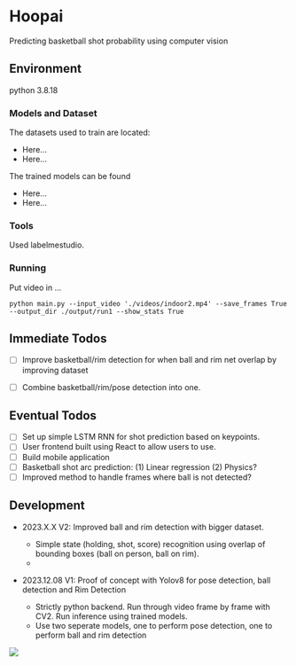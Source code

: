 # Hoopai
Predicting basketball shot probability using computer vision

## Environment
python 3.8.18

### Models and Dataset
The datasets used to train are located:
- Here...
- Here...

The trained models can be found
- Here...
- Here...

### Tools
Used labelmestudio.

### Running
Put video in ...
```
python main.py --input_video './videos/indoor2.mp4' --save_frames True --output_dir ./output/run1 --show_stats True   
```

## Immediate Todos
- [ ] Improve basketball/rim detection for when ball and rim net overlap by improving dataset
- [ ] Combine basketball/rim/pose detection into one.


## Eventual Todos
- [ ] Set up simple LSTM RNN for shot prediction based on keypoints.
- [ ] User frontend built using React to allow users to use.
- [ ] Build mobile application
- [ ] Basketball shot arc prediction: (1) Linear regression (2) Physics?
- [ ] Improved method to handle frames where ball is not detected?

## Development
- 2023.X.X V2: Improved ball and rim detection with bigger dataset.
  - Simple state (holding, shot, score) recognition using overlap of bounding boxes (ball on person, ball on rim).
  - 


- 2023.12.08 V1: Proof of concept with Yolov8 for pose detection, ball detection and Rim Detection
  - Strictly python backend. Run through video frame by frame with CV2. Run inference using trained models.
  - Use two seperate models, one to perform pose detection, one to perform ball and rim detection


![](images/v1_output.gif)